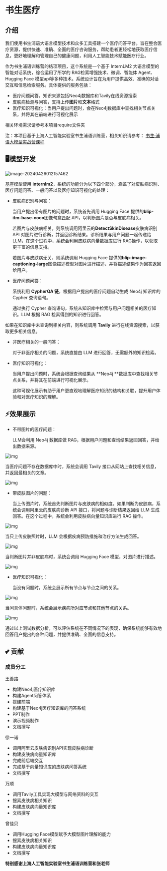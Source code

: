 # 书生医疗

## 介绍

我们使用书生浦语大语言模型技术和众多工具搭建一个医疗问答平台。旨在整合医疗资源，提供快速、准确、全面的医疗咨询服务，帮助患者更轻松地获取医疗信息，更好地理解和管理自己的健康问题，利用人工智能技术赋能医疗行业。

作为书生浦语训练营的结项项目，这个系统是一个基于 InternLM2 大语言模型的智能对话系统，综合运用了所学的 RAG检索增强技术、微调、智能体 Agent、Hugging Face 模型api等多种技术。系统设计旨在为用户提供高效、准确的对话交互和信息检索服务。具体提供的服务包括：

- 医疗问题问答，知识来源包括Neo4j数据库和Tavily在线资源搜索
- 皮肤病检测与问答，支持上传**图片**和**文本**格式
- 医疗知识可视化：当用户提出问题时，会在Neo4j数据库中查找相关节点关系，并将其在前端进行可视化展示

相关环境需求请参考本项目require文件夹

注：本项目基于上海人工智能实验室书生浦语训练营，相关知识请参考： [书生·浦语大模型实战营课程](https://github.com/InternLM/tutorial.git)

## 🖥️模型开发

![image-20240426012157462](README.assets/image-20240426012157462.png)

基座模型使用 **internlm2**，系统的功能分为以下四个部分，涵盖了对皮肤病识别、医疗问题问答、一般问答以及医疗知识可视化的处理：

- 皮肤病识别与问答：

  当用户提出带有图片的问题时，系统首先调用 Hugging Face 提供的**blip-itm-base-coco**图像句意匹配 API，以判断图片是否与皮肤病相关。

  若图片与皮肤病相关，则系统调用阿里云的**DetectSkinDisease**皮肤病识别 API 对图片进行诊断，并返回诊断结果。诊断结果与用户问题一起传递给 LLM，在这个过程中，系统会利用皮肤病向量数据库进行 RAG操作，以获取更丰富的信息支持。

  若图片与皮肤病无关，则系统调用 Hugging Face 提供的**blip-image-captioning-large**图像描述模型对图片进行描述，并将描述结果作为回答返回给用户。

- 医疗问题问答：

  系统利用 **CypherQA 链**，根据用户提出的医疗问题自动生成 Neo4j 知识库的 Cypher 查询语句。

  通过执行 Cypher 查询语句，系统从知识库中检索与用户问题相关的医疗知识。LLM 根据 RAG 检索得到的知识进行回答。

如果在知识库中未查询到相关内容，则系统调用 **Tavily** 进行在线资源搜索，以获取更多相关信息。

- 非医疗相关的一般问答：

  对于非医疗相关的问题，系统直接由 LLM 进行回答，无需额外的知识检索。

- 医疗知识可视化：

  当用户提出问题时，系统会根据查询结果从 **Neo4j **数据库中查找相关节点关系，并将其在前端进行可视化展示。

  这种可视化展示有助于用户更直观地理解医疗知识的结构和关联，提升用户体验和对医疗知识的理解。

## ⚡效果展示

- 不带图片的医疗问题：

  LLM会利用 Neo4j 数据库做 RAG，根据用户问题和查询结果返回回答，并给出数据来源。

![img](README.assets/clip_image010.jpg)

当医疗问题不存在数据库中时，系统会调用 Tavily 接口从网站上查找相关信息，并返回最相关的文章。

![img](README.assets/clip_image012.jpg)

- 带皮肤图片的问题：

  当上传图片时，系统首先判断图片与皮肤病的相似度。如果判断为皮肤病，系统会调用阿里云的皮肤病诊断 API 接口，将问题与诊断结果返回给 LLM 生成回答。在这个过程中，系统会利用皮肤病向量知识库进行 RAG 操作。

![img](README.assets/clip_image014.jpg)

  当只上传皮肤照片时，LLM 会根据疾病预防措施和治疗方法生成回答。

![img](README.assets/clip_image016.jpg)

  当判断图片并非皮肤病时，系统会调用 Hugging Face 模型，对图片进行描述。

![img](README.assets/clip_image018.jpg)

- 医疗知识可视化：

  当没有问题时，系统会展示所有节点与节点之间的关系。

![img](README.assets/clip_image020.jpg)

  当问具体问题时，系统会展示疾病所对应节点和其他节点的关系。

![img](README.assets/clip_image022.jpg)

通过以上测试数据分析，可以评估系统在不同情况下的表现，确保系统能够有效地回答用户提出的各种问题，并提供准确、全面的信息支持。

## 💕 贡献

### 成员分工

王善路

- 构建Neo4j医疗知识库
- 构建Agent问答体系
- 搭建前端
- 构建基于Neo4j医疗知识库的问答系统
- PPT制作
- 演示视频制作
- 文档撰写

徐一诺

- 调用阿里云皮肤病识别API实现皮肤病诊断
- 构建皮肤病向量知识库
- 完成前后端交互
- 完成基于向量知识库的皮肤病问答系统
- 文档撰写

万顺

- 调用Tavily工具实现大模型与网络资料的交互
- 搜索皮肤病相关知识
- 构建皮肤病向量知识库
- 文档撰写

曾佳贝

- 调用Hugging Face模型赋予大模型图片理解的能力
- 搜索皮肤病相关知识
- 构建皮肤病向量知识库
- 文档撰写

**特别感谢上海人工智能实验室书生浦语训练营和张老师**
